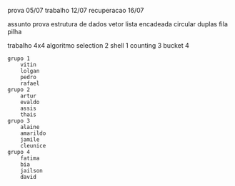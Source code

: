prova 05/07
trabalho 12/07
recuperacao 16/07

assunto prova
    estrutura de dados
    vetor
    lista encadeada circular duplas
    fila
    pilha

trabalho
    4x4
    algoritmo
        selection  2
        shell      1
        counting   3
        bucket     4
    
    grupo 1
        vitin
        lolgan
        pedro
        rafael
    grupo 2
        artur
        evaldo
        assis
        thais
    grupo 3
        alaine
        amarildo
        jamile
        cleunice
    grupo 4
        fatima
        bia
        jailson
        david

